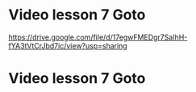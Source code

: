 # Video lesson 7 Goto
https://drive.google.com/file/d/17egwFMEDgr7SaIhH-fYA3tVtCrJbd7ic/view?usp=sharing
# Video lesson 7 Goto
